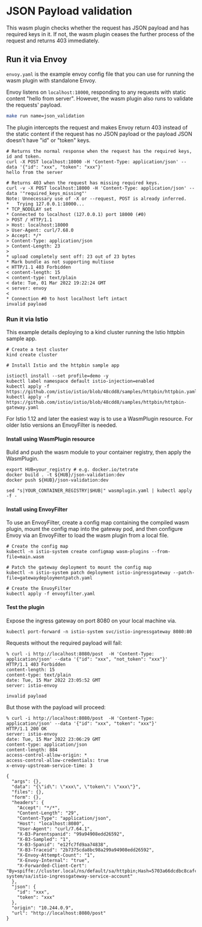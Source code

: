# JSON Payload validation

This wasm plugin checks whether the request has JSON payload and has required keys in it.
If not, the wasm plugin ceases the further process of the request and returns 403 immediately.

## Run it via Envoy

`envoy.yaml` is the example envoy config file that you can use for running the wasm plugin
with standalone Envoy.

Envoy listens on `localhost:18000`, responding to any requests with static content "hello from server".
However, the wasm plugin also runs to validate the requests' payload.

```bash
make run name=json_validation
```

The plugin intercepts the request and makes Envoy return 403 instead of the static content
if the request has no JSON payload or the payload JSON doesn't have "id" or "token" keys.

```console
# Returns the normal response when the request has the required keys, id and token.
curl -X POST localhost:18000 -H 'Content-Type: application/json' --data '{"id": "xxx", "token": "xxx"}'
hello from the server

# Returns 403 when the request has missing required keys.
curl -v -X POST localhost:18000 -H 'Content-Type: application/json' --data '"required_keys_missing"'
Note: Unnecessary use of -X or --request, POST is already inferred.
*   Trying 127.0.0.1:18000...
* TCP_NODELAY set
* Connected to localhost (127.0.0.1) port 18000 (#0)
> POST / HTTP/1.1
> Host: localhost:18000
> User-Agent: curl/7.68.0
> Accept: */*
> Content-Type: application/json
> Content-Length: 23
>
* upload completely sent off: 23 out of 23 bytes
* Mark bundle as not supporting multiuse
< HTTP/1.1 403 Forbidden
< content-length: 15
< content-type: text/plain
< date: Tue, 01 Mar 2022 19:22:24 GMT
< server: envoy
<
* Connection #0 to host localhost left intact
invalid payload
```

### Run it via Istio

This example details deploying to a kind cluster running the Istio httpbin sample app.

```console
# Create a test cluster
kind create cluster

# Install Istio and the httpbin sample app

istioctl install --set profile=demo -y
kubectl label namespace default istio-injection=enabled
kubectl apply -f https://github.com/istio/istio/blob/48cdd8/samples/httpbin/httpbin.yaml
kubectl apply -f https://github.com/istio/istio/blob/48cdd8/samples/httpbin/httpbin-gateway.yaml
```

For Istio 1.12 and later the easiest way is to use a WasmPlugin resource. For older Istio
versions an EnvoyFilter is needed.

#### Install using WasmPlugin resource

Build and push the wasm module to your container registry, then apply the WasmPlugin.

```console
export HUB=your_registry # e.g. docker.io/tetrate
docker build . -t ${HUB}/json-validation:dev
docker push ${HUB}/json-validation:dev

sed "s|YOUR_CONTAINER_REGISTRY|$HUB|" wasmplugin.yaml | kubectl apply -f -
```

#### Install using EnvoyFilter

To use an EnvoyFilter, create a config map containing the compiled wasm plugin, mount the config
map into the gateway pod, and then configure Envoy via an EnvoyFilter to load the wasm plugin from
a local file.

```console
# Create the config map
kubectl -n istio-system create configmap wasm-plugins --from-file=main.wasm

# Patch the gateway deployment to mount the config map
kubectl -n istio-system patch deployment istio-ingressgateway --patch-file=gatewaydeploymentpatch.yaml

# Create the EnvoyFilter
kubectl apply -f envoyfilter.yaml
```

#### Test the plugin

Expose the ingress gateway on port 8080 on your local machine via.

```console
kubectl port-forward -n istio-system svc/istio-ingressgateway 8080:80
```

Requests without the required payload will fail:

```console
% curl -i http://localhost:8080/post  -H 'Content-Type: application/json' --data '{"id": "xxx", "not_token": "xxx"}'
HTTP/1.1 403 Forbidden
content-length: 15
content-type: text/plain
date: Tue, 15 Mar 2022 23:05:52 GMT
server: istio-envoy

invalid payload
```

But those with the payload will proceed:

```console
% curl -i http://localhost:8080/post  -H 'Content-Type: application/json' --data '{"id": "xxx", "token": "xxx"}'
HTTP/1.1 200 OK
server: istio-envoy
date: Tue, 15 Mar 2022 23:06:29 GMT
content-type: application/json
content-length: 884
access-control-allow-origin: *
access-control-allow-credentials: true
x-envoy-upstream-service-time: 3

{
  "args": {},
  "data": "{\"id\": \"xxx\", \"token\": \"xxx\"}",
  "files": {},
  "form": {},
  "headers": {
    "Accept": "*/*",
    "Content-Length": "29",
    "Content-Type": "application/json",
    "Host": "localhost:8080",
    "User-Agent": "curl/7.64.1",
    "X-B3-Parentspanid": "99a94908edd26592",
    "X-B3-Sampled": "1",
    "X-B3-Spanid": "e12fc7fd9aa74838",
    "X-B3-Traceid": "2b7375cda8bc98a299a94908edd26592",
    "X-Envoy-Attempt-Count": "1",
    "X-Envoy-Internal": "true",
    "X-Forwarded-Client-Cert": "By=spiffe://cluster.local/ns/default/sa/httpbin;Hash=5703a66dcdbc8cafc8c29e1ebee1174f4bc81234d8dc1ccc20fb9e3c26b320e1;Subject=\"\";URI=spiffe://cluster.local/ns/istio-system/sa/istio-ingressgateway-service-account"
  },
  "json": {
    "id": "xxx",
    "token": "xxx"
  },
  "origin": "10.244.0.9",
  "url": "http://localhost:8080/post"
}
```

